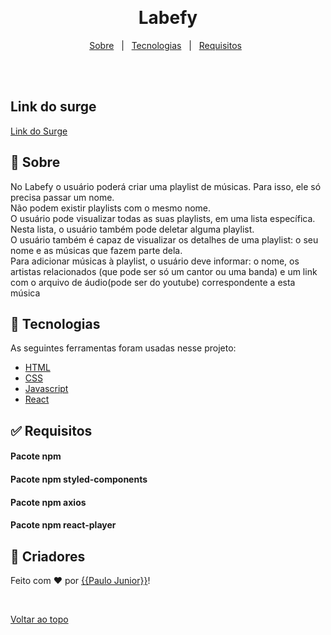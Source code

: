 <div align="center" id="top"> 

  &#xa0;

</div>

<h1 align="center">Labefy</h1>


<p align="center">
  <a href="#dart-about">Sobre</a> &#xa0; | &#xa0; 
  <a href="#rocket-technologies">Tecnologias</a> &#xa0; | &#xa0;
  <a href="#white_check_mark-requirements">Requisitos</a> &#xa0;
</p>
<br>

<br>

## Link do surge
[Link do Surge](false-fruit.surge.sh)

## :dart: Sobre ##

No Labefy o usuário poderá criar uma playlist de músicas.
Para isso, ele só precisa passar um nome. <br>
Não podem existir playlists com o mesmo nome. <br>
O usuário pode visualizar todas as suas playlists, em uma lista específica. Nesta lista, o usuário também pode deletar alguma playlist. <br>
O usuário também é capaz de visualizar os detalhes de uma playlist: o seu nome e as músicas que fazem parte dela. <br>
Para adicionar músicas à playlist, o usuário deve informar: o nome, os artistas relacionados (que pode ser só um cantor ou uma banda) e um link com o arquivo de áudio(pode ser do youtube) correspondente a esta música

## :rocket: Tecnologias ##

As seguintes ferramentas foram usadas nesse projeto:

- [HTML](https://www.w3.org/standards/webdesign/htmlcss)
- [CSS](https://www.w3.org/standards/webdesign/htmlcss)
- [Javascript](https://developer.mozilla.org/pt-BR/docs/Web/JavaScript)
- [React](https://pt-br.reactjs.org/)


## :white_check_mark: Requisitos ##

#### Pacote npm
#### Pacote npm styled-components
#### Pacote npm axios
#### Pacote npm react-player

## :checkered_flag: Criadores ##

Feito com :heart: por <a href="https://github.com/{{PauloJunior10}}" target="_blank">{{Paulo Junior}}</a>!

&#xa0;

<a href="#top">Voltar ao topo</a>


